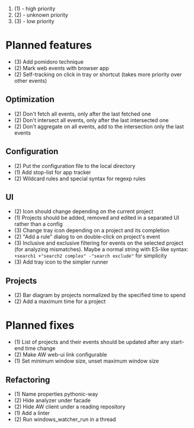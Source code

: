1. (1) - high priority
2. (2) - unknown priority
3. (3) - low priority

# Planned features

- (3) Add pomidoro technique
- (2) Mark web events with browser app
- (2) Self-tracking on click in tray or shortcut (takes more priority over other events)

## Optimization

- (2) Don't fetch all events, only after the last fetched one
- (2) Don't intersect all events, only after the last intersected one
- (2) Don't aggregate on all events, add to the intersection only the last events

## Configuration

- (2) Put the configuration file to the local directory
- (1) Add stop-list for app tracker
- (2) Wildcard rules and special syntax for regexp rules

## UI

- (2) Icon should change depending on the current project
- (1) Projects should be added, removed and edited in a separated UI rather than a config
- (3) Change tray icon depending on a project and its completion
- (2) "Add a rule" dialog to on double-click on project's event
- (3) Inclusive and exclusive filtering for events on the selected project (for analyzing mismatches).
      Maybe a normal string with ES-like syntax: `+search1 +"search2 complex" -"search exclude"` for simplicity
- (3) Add tray icon to the simpler runner

## Projects

- (2) Bar diagram by projects normalized by the specified time to spend
- (2) Add a maximum time for a project

# Planned fixes

- (1) List of projects and their events should be updated after any start-end time change
- (2) Make AW web-ui link configurable
- (1) Set minimum window size, unset maximum window size

## Refactoring

- (1) Name properties pythonic-way
- (2) Hide analyzer under facade
- (2) Hide AW client under a reading repository
- (1) Add a linter
- (2) Run windows_watcher_run in a thread
